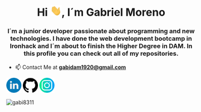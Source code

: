<h1 align = "center"> Hi <a target="_blank" rel="noopener noreferrer" href="https://raw.githubusercontent.com/ABSphreak/ABSphreak/master/gifs/Hi.gif"><img src="https://raw.githubusercontent.com/ABSphreak/ABSphreak/master/gifs/Hi.gif" width="30px" style="max-width:100%;"></a>, I´m Gabriel Moreno </h1>
<h3 align = "center">I´m a junior developer passionate about programming and
new technologies. I have done the web development bootcamp
in Ironhack and I´m about to finish the 
Higher Degree in DAM. In this
profile you can check out all of my repositories. </h3>

- 📫 Contact Me at **gabidam1920@gmail.com**

<p><a href="https://linkedin.com/in/linkedin.com/in/gabriel-moreno-fernandez/" rel="nofollow"><img src="https://github.com/andresbr92/andresbr92/raw/master/logos/linkedin.png" width="40" style="max-width:100%;"></a>
<a href="https://github.com/gabi8311"><img src="https://github.com/andresbr92/andresbr92/raw/master/logos/github-logo.png" width="40" style="max-width:100%;"></a>
<a href="https://www.instagram.com/gabi_mf83/?hl=es" rel="nofollow"><img src="https://github.com/andresbr92/andresbr92/raw/master/logos/instagram.png" width="40" style="max-width:100%;"></a></p>

<p> <img align = "left" src = "https://github-readme-stats.vercel.app/api/top-langs?username=gabi8311&show_icons=true&locale=en&layout=compact" alt = "gabi8311" /> </p>


